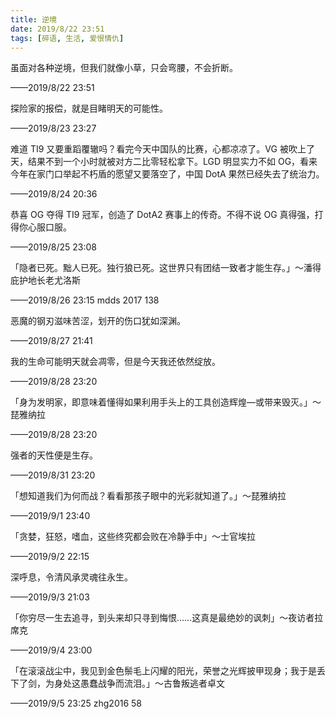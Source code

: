 ```yaml
---
title: 逆境
date: 2019/8/22 23:51
tags: [碎语, 生活, 爱恨情仇]
---
```


虽面对各种逆境，但我们就像小草，只会弯腰，不会折断。

——2019/8/22 23:51

探险家的报偿，就是目睹明天的可能性。

——2019/8/23 23:27 

难道 TI9 又要重蹈覆辙吗？看完今天中国队的比赛，心都凉凉了。VG 被吹上了天，结果不到一个小时就被对方二比零轻松拿下。LGD 明显实力不如 OG，看来今年在家门口举起不朽盾的愿望又要落空了，中国 DotA 果然已经失去了统治力。

——2019/8/24 20:36

恭喜 OG 夺得 TI9 冠军，创造了 DotA2 赛事上的传奇。不得不说 OG 真得强，打得你心服口服。

——2019/8/25 23:08

「隐者已死。黜人已死。独行狼已死。这世界只有团结一致者才能生存。」～潘得庇护地长老尤洛斯

——2019/8/26 23:15 mdds 2017 138

恶魔的钢刃滋味苦涩，划开的伤口犹如深渊。

——2019/8/27 21:41

我的生命可能明天就会凋零，但是今天我还依然绽放。

——2019/8/28 23:20

「身为发明家，即意味着懂得如果利用手头上的工具创造辉煌—或带来毁灭。」～琵雅纳拉

——2019/8/28 23:20

强者的天性便是生存。

——2019/8/31 23:20

「想知道我们为何而战？看看那孩子眼中的光彩就知道了。」～琵雅纳拉

——2019/9/1 23:40

「贪婪，狂怒，嗜血，这些终究都会败在冷静手中」～士官埃拉

——2019/9/2 22:15
 
深呼息，令清风承灵魂往永生。

——2019/9/3 21:03

「你穷尽一生去追寻，到头来却只寻到悔恨……这真是最绝妙的讽刺」～夜访者拉席克

——2019/9/4 23:00

「在滚滚战尘中，我见到金色鬃毛上闪耀的阳光，荣誉之光辉披甲现身；我于是丢下了剑，为身处这愚蠢战争而流泪。」～古鲁叛逃者卓文

——2019/9/5 23:25 zhg2016 58
